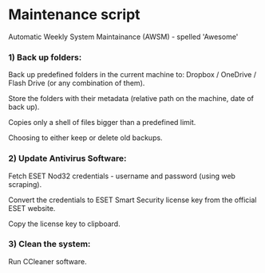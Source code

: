 # Maintenance script

Automatic Weekly System Maintainance (AWSM) - spelled 'Awesome'

### 1) Back up folders:

Back up predefined folders in the current machine to: Dropbox / OneDrive / Flash Drive (or any combination of them).
    
Store the folders with their metadata (relative path on the machine, date of back up).
    
Copies only a shell of files bigger than a predefined limit.
    
Choosing to either keep or delete old backups.


### 2) Update Antivirus Software:

Fetch ESET Nod32 credentials - username and password (using web scraping).

Convert the credentials to ESET Smart Security license key from the official ESET website.

Copy the license key to clipboard.


### 3) Clean the system:

Run CCleaner software.
